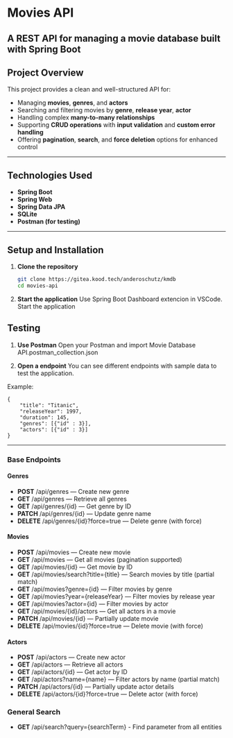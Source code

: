 # Movies API

A REST API for managing a movie database built with **Spring Boot**
---

## Project Overview

This project provides a clean and well-structured API for:

- Managing **movies**, **genres**, and **actors**
- Searching and filtering movies by **genre**, **release year**,  **actor**
- Handling complex **many-to-many relationships**
- Supporting **CRUD operations** with **input validation** and **custom error handling**
- Offering **pagination**, **search**, and **force deletion** options for enhanced control

---

## Technologies Used

- **Spring Boot**
- **Spring Web**
- **Spring Data JPA**
- **SQLite**
- **Postman (for testing)**

---

## Setup and Installation

1. **Clone the repository**
   ```bash
   git clone https://gitea.kood.tech/anderoschutz/kmdb
   cd movies-api

2. **Start the application**
Use Spring Boot Dashboard extencion in VSCode.
Start the application


## Testing
1. **Use Postman**
Open your Postman and import Movie Database API.postman_collection.json

2. **Open a endpoint** 
You can see different endpoints with sample data to test the application.

Example:
```
{
    "title": "Titanic",
    "releaseYear": 1997,
    "duration": 145,
    "genres": [{"id" : 3}],
    "actors": [{"id" : 3}]
}
```
---
### Base Endpoints



#### Genres

- **POST** /api/genres — Create new genre  
- **GET** /api/genres — Retrieve all genres  
- **GET** /api/genres/{id} — Get genre by ID  
- **PATCH** /api/genres/{id} — Update genre name  
- **DELETE** /api/genres/{id}?force=true — Delete genre (with force)



#### Movies

- **POST** /api/movies — Create new movie  
- **GET** /api/movies — Get all movies (pagination supported)  
- **GET** /api/movies/{id} — Get movie by ID  
- **GET** /api/movies/search?title={title} — Search movies by title (partial match)  
- **GET** /api/movies?genre={id} — Filter movies by genre  
- **GET** /api/movies?year={releaseYear} — Filter movies by release year  
- **GET** /api/movies?actor={id} — Filter movies by actor  
- **GET** /api/movies/{id}/actors — Get all actors in a movie  
- **PATCH** /api/movies/{id} — Partially update movie  
- **DELETE** /api/movies/{id}?force=true — Delete movie (with force)



#### Actors

- **POST** /api/actors — Create new actor  
- **GET** /api/actors — Retrieve all actors  
- **GET** /api/actors/{id} — Get actor by ID  
- **GET** /api/actors?name={name} — Filter actors by name (partial match)  
- **PATCH** /api/actors/{id} — Partially update actor details  
- **DELETE** /api/actors/{id}?force=true — Delete actor (with force)



### General Search
- **GET** /api/search?query={searchTerm}  - Find parameter from all entities


